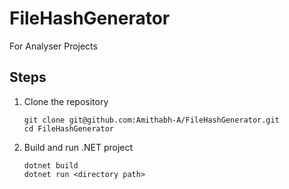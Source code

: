 # FileHashGenerator
For Analyser Projects

## Steps
1. Clone the repository
    ```
    git clone git@github.com:Amithabh-A/FileHashGenerator.git
    cd FileHashGenerator
    ```
2. Build and run .NET project
    ```
    dotnet build
    dotnet run <directory path>
    ```